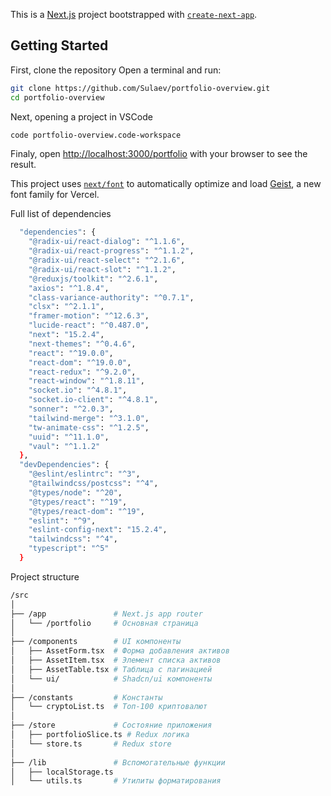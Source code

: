 This is a [Next.js](https://nextjs.org) project bootstrapped with [`create-next-app`](https://nextjs.org/docs/app/api-reference/cli/create-next-app).

## Getting Started

First, clone the repository
Open a terminal and run:

```bash
git clone https://github.com/Sulaev/portfolio-overview.git
cd portfolio-overview
```
Next, opening a project in VSCode

```bash
code portfolio-overview.code-workspace
```
Finaly, open [http://localhost:3000/portfolio](http://localhost:3000/portfolio) with your browser to see the result.



This project uses [`next/font`](https://nextjs.org/docs/app/building-your-application/optimizing/fonts) to automatically optimize and load [Geist](https://vercel.com/font), a new font family for Vercel.

Full list of dependencies
```bash
  "dependencies": {
    "@radix-ui/react-dialog": "^1.1.6",
    "@radix-ui/react-progress": "^1.1.2",
    "@radix-ui/react-select": "^2.1.6",
    "@radix-ui/react-slot": "^1.1.2",
    "@reduxjs/toolkit": "^2.6.1",
    "axios": "^1.8.4",
    "class-variance-authority": "^0.7.1",
    "clsx": "^2.1.1",
    "framer-motion": "^12.6.3",
    "lucide-react": "^0.487.0",
    "next": "15.2.4",
    "next-themes": "^0.4.6",
    "react": "^19.0.0",
    "react-dom": "^19.0.0",
    "react-redux": "^9.2.0",
    "react-window": "^1.8.11",
    "socket.io": "^4.8.1",
    "socket.io-client": "^4.8.1",
    "sonner": "^2.0.3",
    "tailwind-merge": "^3.1.0",
    "tw-animate-css": "^1.2.5",
    "uuid": "^11.1.0",
    "vaul": "^1.1.2"
  },
  "devDependencies": {
    "@eslint/eslintrc": "^3",
    "@tailwindcss/postcss": "^4",
    "@types/node": "^20",
    "@types/react": "^19",
    "@types/react-dom": "^19",
    "eslint": "^9",
    "eslint-config-next": "15.2.4",
    "tailwindcss": "^4",
    "typescript": "^5"
  }
```

Project structure
```bash
/src
│
├── /app               # Next.js app router
│   └── /portfolio     # Основная страница
│
├── /components        # UI компоненты
│   ├── AssetForm.tsx  # Форма добавления активов
│   ├── AssetItem.tsx  # Элемент списка активов
│   ├── AssetTable.tsx # Таблица с пагинацией
│   └── ui/            # Shadcn/ui компоненты
│
├── /constants         # Константы
│   └── cryptoList.ts  # Топ-100 криптовалют
│
├── /store             # Состояние приложения
│   ├── portfolioSlice.ts # Redux логика
│   └── store.ts       # Redux store
│
├── /lib               # Вспомогательные функции
│   ├── localStorage.ts
│   └── utils.ts       # Утилиты форматирования
```
